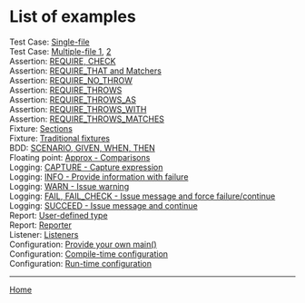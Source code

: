 <a id="top"></a>
# List of examples

Test Case: [Single-file](../examples/010-TestCase.cpp)<br>
Test Case: [Multiple-file 1](../examples/020-TestCase-1.cpp), [2](../examples/020-TestCase-1.cpp)<br>
Assertion: [REQUIRE, CHECK](../examples/030-Asn-Require-Check.cpp)<br>
Assertion: [REQUIRE_THAT and Matchers](../examples/040-Asn-RequireThat.cpp)<br>
Assertion: [REQUIRE_NO_THROW](../examples/050-Asn-RequireNoThrow.cpp)<br>
Assertion: [REQUIRE_THROWS](../examples/050-Asn-RequireThrows.cpp)<br>
Assertion: [REQUIRE_THROWS_AS](../examples/070-Asn-RequireThrowsAs.cpp)<br>
Assertion: [REQUIRE_THROWS_WITH](../examples/080-Asn-RequireThrowsWith.cpp)<br>
Assertion: [REQUIRE_THROWS_MATCHES](../examples/090-Asn-RequireThrowsMatches.cpp)<br>
Fixture: [Sections](../examples/100-Fix-Section.cpp)<br>
Fixture: [Traditional fixtures](../examples/110-Fix-Fixture.cpp)<br>
BDD: [SCENARIO, GIVEN, WHEN, THEN](../examples/120-Bdd-ScenarioGivenWhenThen.cpp)<br>
Floating point: [Approx - Comparisons](../examples/130-Fpt-Approx.cpp)<br>
Logging: [CAPTURE - Capture expression](../examples/140-Log-Capture.cpp)<br>
Logging: [INFO - Provide information with failure](../examples/150-Log-Info.cpp)<br>
Logging: [WARN - Issue warning](../examples/160-Log-Warn.cpp)<br>
Logging: [FAIL, FAIL_CHECK - Issue message and force failure/continue](../examples/170-Log-Fail.cpp)<br>
Logging: [SUCCEED - Issue message and continue](../examples/180-Log-Succeed.cpp)<br>
Report: [User-defined type](../examples/190-Rpt-ReportUserDefinedType.cpp)<br>
Report: [Reporter](../examples/200-Rpt-UserDefinedReporter.cpp)<br>
Listener: [Listeners](../examples/210-Lsn-Listeners.cpp)<br>
Configuration: [Provide your own main()](../examples/220-Cfg-OwnMain.cpp)<br>
Configuration: [Compile-time configuration](../examples/230-Cfg-CompileTimeConfiguration.cpp)<br>
Configuration: [Run-time configuration](../examples/240-Cfg-RunTimeConfiguration.cpp)<br>

---

[Home](Readme.md#top)
